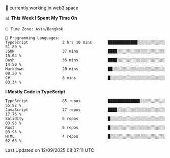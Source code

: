 🔭 currently working in web3 space

<!--START_SECTION:waka-->
📊 **This Week I Spent My Time On** 

```text
🕑︎ Time Zone: Asia/Bangkok

💬 Programming Languages: 
TypeScript               2 hrs 10 mins       █████████████░░░░░░░░░░░░   51.80 % 
JSON                     37 mins             ████░░░░░░░░░░░░░░░░░░░░░   15.04 % 
Bash                     36 mins             ████░░░░░░░░░░░░░░░░░░░░░   14.50 % 
Markdown                 20 mins             ██░░░░░░░░░░░░░░░░░░░░░░░   08.20 % 
C#                       8 mins              █░░░░░░░░░░░░░░░░░░░░░░░░   03.34 % 
```

**I Mostly Code in TypeScript** 

```text
TypeScript               85 repos            ██████████████░░░░░░░░░░░   55.92 % 
JavaScript               27 repos            ████░░░░░░░░░░░░░░░░░░░░░   17.76 % 
Solidity                 6 repos             █░░░░░░░░░░░░░░░░░░░░░░░░   03.95 % 
Rust                     6 repos             █░░░░░░░░░░░░░░░░░░░░░░░░   03.95 % 
HTML                     4 repos             █░░░░░░░░░░░░░░░░░░░░░░░░   02.63 % 
```




 Last Updated on 12/09/2025 08:07:11 UTC
<!--END_SECTION:waka-->
